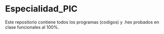 # Especialidad_PIC
Este repositorio contiene todos los programas (codigos) y .hex probados en clase funcionales al 100%.
